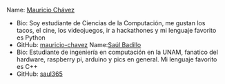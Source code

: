  Name: [Mauricio Chávez](https://github.com/mauricio-chavez)
- Bio: Soy estudiante de Ciencias de la Computación, me gustan los tacos, el cine, los videojuegos, ir a hackathones y mi lenguaje favorito es Python
- GitHub: [mauricio-chavez](https://github.com/mauricio-chavez)
 Name:[Saúl Badillo](https://github.com/saul365)
 - Bio: Estudiante de ingeniería en computación en la UNAM, fanatico del hardware, raspberry pi, arduino y pics en general. Mi lenguaje favorito es C++
- GitHub: [saul365](https://github.com/saul365)

